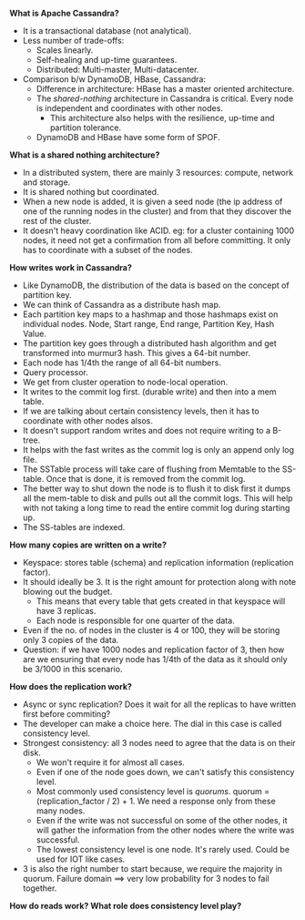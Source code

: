 <!-- Source: https://www.youtube.com/watch?v=V1EO_0i3RNA&ab_channel=TheGeekNarrator -->

**What is Apache Cassandra?**
* It is a transactional database (not analytical).
* Less number of trade-offs:
    * Scales linearly.
    * Self-healing and up-time guarantees.
    * Distributed: Multi-master, Multi-datacenter.
* Comparison b/w DynamoDB, HBase, Cassandra:
    * Difference in architecture: HBase has a master oriented architecture.
    * The *shared-nothing* architecture in Cassandra is critical. Every node is independent and coordinates with other nodes.
        * This architecture also helps with the resilience, up-time and partition tolerance.
    * DynamoDB and HBase have some form of SPOF.

**What is a shared nothing architecture?**
* In a distributed system, there are mainly 3 resources: compute, network and storage.
* It is shared nothing but coordinated.
* When a new node is added, it is given a seed node (the ip address of one of the running nodes in the cluster) and from that they discover the rest of the cluster.
* It doesn't heavy coordination like ACID. eg: for a cluster containing 1000 nodes, it need not get a confirmation from all before committing. It only has to coordinate with a subset of the nodes.

**How writes work in Cassandra?**
* Like DynamoDB, the distribution of the data is based on the concept of partition key.
* We can think of Cassandra as a distribute hash map.
* Each partition key maps to a hashmap and those hashmaps exist on individual nodes.
    Node, Start range, End range, Partition Key, Hash Value.
* The partition key goes through a distributed hash algorithm and get transformed into murmur3 hash. This gives a 64-bit number.
* Each node has 1/4th the range of all 64-bit numbers.
* Query processor.
* We get from cluster operation to node-local operation.
* It writes to the commit log first. (durable write) and then into a mem table.
* If we are talking about certain consistency levels, then it has to coordinate with other nodes alsos.
* It doesn't support random writes and does not require writing to a B-tree.
* It helps with the fast writes as the commit log is only an append only log file.
* The SSTable process will take care of flushing from Memtable to the SS-table. Once that is done, it is removed from the commit log.
* The better way to shut down the node is to flush it to disk first it dumps all the mem-table to disk and pulls out all the commit logs. This will help with not taking a long time to read the entire commit log during starting up.
* The SS-tables are indexed.

**How many copies are written on a write?**
* Keyspace: stores table (schema) and replication information (replication factor).
* It should ideally be 3. It is the right amount for protection along with note blowing out the budget.
    * This means that every table that gets created in that keyspace will have 3 replicas.
    * Each node is responsible for one quarter of the data.
* Even if the no. of nodes in the cluster is 4 or 100, they will be storing only 3 copies of the data.
* Question: if we have 1000 nodes and replication factor of 3, then how are we ensuring that every node has 1/4th of the data as it should only be 3/1000 in this scenario.

**How does the replication work?**
* Async or sync replication? Does it wait for all the replicas to have written first before commiting?
* The developer can make a choice here. The dial in this case is called consistency level.
* Strongest consistency: all 3 nodes need to agree that the data is on their disk.
    * We won't require it for almost all cases.
    * Even if one of the node goes down, we can't satisfy this consistency level.
    * Most commonly used consistency level is *quorums*. quorum = (replication_factor / 2) + 1. We need a response only from these many nodes.
    * Even if the write was not successful on some of the other nodes, it will gather the information from the other nodes where the write was successful.
    * The lowest consistency level is one node. It's rarely used. Could be used for IOT like cases.
* 3 is also the right number to start because, we require the majority in quorum. Failure domain ==> very low probability for 3 nodes to fail together.

**How do reads work? What role does consistency level play?**